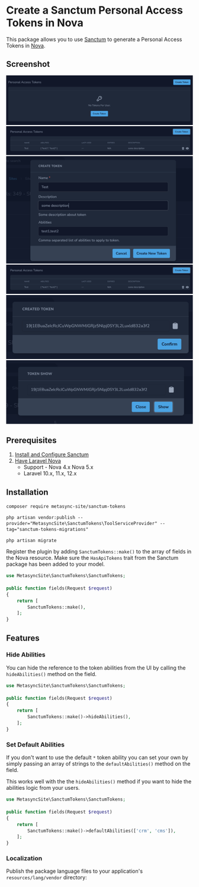# Create a Sanctum Personal Access Tokens in Nova

This package allows you to use [Sanctum](https://laravel.com/docs/12.x/sanctum) to generate a Personal Access Tokens in [Nova](https://nova.laravel.com/).

## Screenshot

![View without any tokens](./screenshots/p1.png)
![Create Token View](./screenshots/p2.png)
![Post Create Token View](./screenshots/p3.png)
![View with single token](./screenshots/p6.png)
![Revoke Token Prompt](./screenshots/p4.png)
![Show exist token](./screenshots/p5.png)

## Prerequisites

1. [Install and Configure Sanctum](https://laravel.com/docs/12.x/sanctum#installation)
2. [Have Laravel Nova](https://nova.laravel.com/)
   - Support - Nova 4.x Nova 5.x
   - Laravel 10.x, 11.x, 12.x

## Installation
```shell
composer require metasync-site/sanctum-tokens
```

```shell
php artisan vendor:publish --provider="MetasyncSite\SanctumTokens\ToolServiceProvider" --tag="sanctum-tokens-migrations"
```
```shell
php artisan migrate
```

Register the plugin by adding `SanctumTokens::make()` to the array of fields in the Nova resource. Make sure the
`HasApiTokens` trait from the Sanctum package has been added to your model.

```php
use MetasyncSite\SanctumTokens\SanctumTokens;

public function fields(Request $request)
{
    return [
        SanctumTokens::make(),
    ];
}

```

## Features

### Hide Abilities

You can hide the reference to the token abilities from the UI by calling the `hideAbilities()` method on the field.

```php
use MetasyncSite\SanctumTokens\SanctumTokens;

public function fields(Request $request)
{
    return [
        SanctumTokens::make()->hideAbilities(),
    ];
}

```

### Set Default Abilities

If you don't want to use the default `*` token ability you can set your own by simply passing an array of strings to the `defaultAbilities()` method on the field.

This works well with the the `hideAbilities()` method if you want to hide the abilities logic from your users.

```php
use MetasyncSite\SanctumTokens\SanctumTokens;

public function fields(Request $request)
{
    return [
        SanctumTokens::make()->defaultAbilities(['crm', 'cms']),
    ];
}
```

### Localization

Publish the package language files to your application's `resources/lang/vendor` directory:
